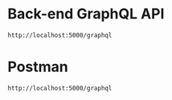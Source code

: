 # Back-end GraphQL API
``http://localhost:5000/graphql``
# Postman
``http://localhost:5000/graphql``